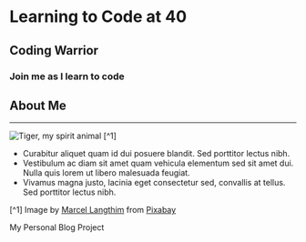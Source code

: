 # Learning to Code at 40

## Coding Warrior 


### Join me as I learn to code

## About Me
-------------

![Tiger, my spirit animal](https://user-images.githubusercontent.com/103009026/210217356-e6d0adb0-a864-4486-98c2-9471fbc18dac.jpg)
[^1]

* Curabitur aliquet quam id dui posuere blandit. Sed porttitor lectus nibh.
* Vestibulum ac diam sit amet quam vehicula elementum sed sit amet dui. Nulla quis lorem ut libero malesuada feugiat.
* Vivamus magna justo, lacinia eget consectetur sed, convallis at tellus. Sed porttitor lectus nibh.

[^1] Image by <a href="https://pixabay.com/users/pixel-mixer-1197643/?utm_source=link-attribution&amp;utm_medium=referral&amp;utm_campaign=image&amp;utm_content=1975790">Marcel Langthim</a> from <a href="https://pixabay.com//?utm_source=link-attribution&amp;utm_medium=referral&amp;utm_campaign=image&amp;utm_content=1975790">Pixabay</a>

My Personal Blog Project
